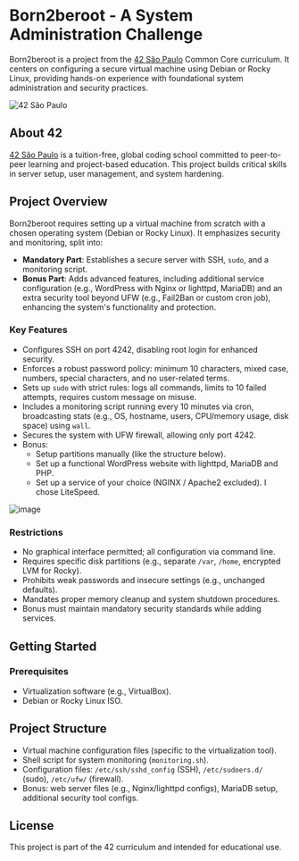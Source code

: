 # Born2beroot - A System Administration Challenge

Born2beroot is a project from the [42 São Paulo](https://www.42sp.org.br/) Common Core curriculum. It centers on configuring a secure virtual machine using Debian or Rocky Linux, providing hands-on experience with foundational system administration and security practices.

![42 São Paulo](https://img.shields.io/badge/42-São_Paulo-black?style=flat-square&logo=42)

## About 42

[42 São Paulo](https://www.42sp.org.br/) is a tuition-free, global coding school committed to peer-to-peer learning and project-based education. This project builds critical skills in server setup, user management, and system hardening.

## Project Overview

Born2beroot requires setting up a virtual machine from scratch with a chosen operating system (Debian or Rocky Linux). It emphasizes security and monitoring, split into:
- **Mandatory Part**: Establishes a secure server with SSH, `sudo`, and a monitoring script.
- **Bonus Part**: Adds advanced features, including additional service configuration (e.g., WordPress with Nginx or lighttpd, MariaDB) and an extra security tool beyond UFW (e.g., Fail2Ban or custom cron job), enhancing the system's functionality and protection.

### Key Features

- Configures SSH on port 4242, disabling root login for enhanced security.
- Enforces a robust password policy: minimum 10 characters, mixed case, numbers, special characters, and no user-related terms.
- Sets up `sudo` with strict rules: logs all commands, limits to 10 failed attempts, requires custom message on misuse.
- Includes a monitoring script running every 10 minutes via cron, broadcasting stats (e.g., OS, hostname, users, CPU/memory usage, disk space) using `wall`.
- Secures the system with UFW firewall, allowing only port 4242.
- Bonus:
  - Setup partitions manually (like the structure below).
  - Set up a functional WordPress website with lighttpd, MariaDB and PHP.
  - Set up a service of your choice (NGINX / Apache2 excluded). I chose LiteSpeed.

![image](https://github.com/user-attachments/assets/986823de-c401-4faa-8460-6332762072a3)

### Restrictions

- No graphical interface permitted; all configuration via command line.
- Requires specific disk partitions (e.g., separate `/var`, `/home`, encrypted LVM for Rocky).
- Prohibits weak passwords and insecure settings (e.g., unchanged defaults).
- Mandates proper memory cleanup and system shutdown procedures.
- Bonus must maintain mandatory security standards while adding services.

## Getting Started

### Prerequisites

- Virtualization software (e.g., VirtualBox).
- Debian or Rocky Linux ISO.

## Project Structure

- Virtual machine configuration files (specific to the virtualization tool).
- Shell script for system monitoring (`monitoring.sh`).
- Configuration files: `/etc/ssh/sshd_config` (SSH), `/etc/sudoers.d/` (sudo), `/etc/ufw/` (firewall).
- Bonus: web server files (e.g., Nginx/lighttpd configs), MariaDB setup, additional security tool configs.

## License

This project is part of the 42 curriculum and intended for educational use.
